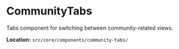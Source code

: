 # CommunityTabs

Tabs component for switching between community-related views.

**Location:** `src/core/components/community-tabs/`
